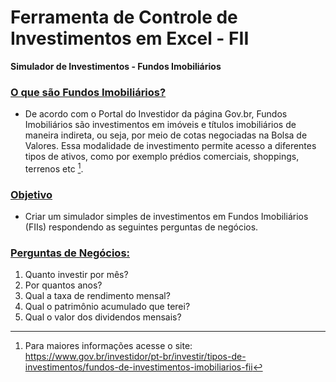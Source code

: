 # Ferramenta de Controle de Investimentos em Excel - FII
**Simulador de Investimentos - Fundos Imobiliários**

### <ins> O que são Fundos Imobiliários? </ins>

  * De acordo com o Portal do Investidor da página Gov.br, Fundos Imobiliários são investimentos em imóveis e títulos imobiliários de maneira indireta, ou seja, por meio de cotas negociadas na Bolsa de Valores. Essa modalidade de investimento permite acesso a diferentes tipos de ativos, como por exemplo prédios comerciais, shoppings, terrenos etc [^1].

### <ins> Objetivo </ins>

  * Criar um simulador simples de investimentos em Fundos Imobiliários (FIIs) respondendo as seguintes perguntas de negócios.

### <ins> Perguntas de Negócios: </ins>

 1. Quanto investir por mês?
 2. Por quantos anos?
 3. Qual a taxa de rendimento mensal?
 4. Qual o patrimônio acumulado que terei?
 5. Qual o valor dos dividendos mensais?

[^1]: Para maiores informações acesse o site: https://www.gov.br/investidor/pt-br/investir/tipos-de-investimentos/fundos-de-investimentos-imobiliarios-fii
